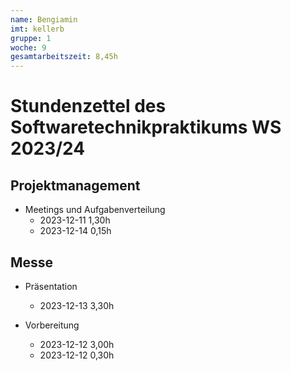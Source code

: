 ```yaml
---
name: Bengiamin
imt: kellerb
gruppe: 1
woche: 9
gesamtarbeitszeit: 8,45h
---
```


# Stundenzettel des Softwaretechnikpraktikums WS 2023/24


## Projektmanagement
- Meetings und Aufgabenverteilung
  - 2023-12-11 1,30h
  - 2023-12-14 0,15h
  

## Messe

- Präsentation
  - 2023-12-13 3,30h

- Vorbereitung
  - 2023-12-12 3,00h
  - 2023-12-12 0,30h







